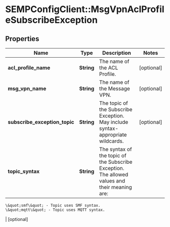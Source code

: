 # SEMPConfigClient::MsgVpnAclProfileSubscribeException

## Properties
Name | Type | Description | Notes
------------ | ------------- | ------------- | -------------
**acl_profile_name** | **String** | The name of the ACL Profile. | [optional] 
**msg_vpn_name** | **String** | The name of the Message VPN. | [optional] 
**subscribe_exception_topic** | **String** | The topic of the Subscribe Exception. May include syntax-appropriate wildcards. | [optional] 
**topic_syntax** | **String** | The syntax of the topic of the Subscribe Exception. The allowed values and their meaning are:

    \&quot;smf\&quot; - Topic uses SMF syntax.
    \&quot;mqtt\&quot; - Topic uses MQTT syntax.
 | [optional] 


